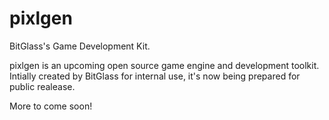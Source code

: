 pixlgen
=======

BitGlass's Game Development Kit.

pixlgen is an upcoming open source game engine and development toolkit. Intially created by BitGlass for internal use, it's now being prepared for public realease.

More to come soon!
